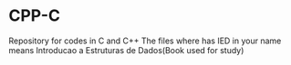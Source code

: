 # CPP-C
Repository for codes in C and C++
The files where has IED in your name means Introducao a Estruturas de Dados(Book used for study)
